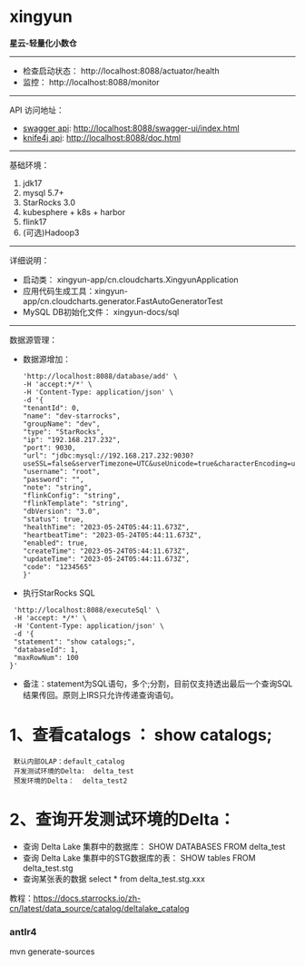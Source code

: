 # xingyun

**星云-轻量化小数仓**

----
- 检查启动状态：
http://localhost:8088/actuator/health
- 监控：
http://localhost:8088/monitor

----

API 访问地址：

- [swagger api](http://localhost:8088/swagger-ui/index.html): [http://localhost:8088/swagger-ui/index.html](http://localhost:8088/swagger-ui/index.html)
- [knife4j api](http://localhost:8088/doc.html): [http://localhost:8088/doc.html](http://localhost:8088/doc.html)

----

基础环境：

1. jdk17
2. mysql 5.7+
3. StarRocks 3.0
4. kubesphere + k8s + harbor
5. flink17
6. (可选)Hadoop3

----
详细说明：

- 启动类： xingyun-app/cn.cloudcharts.XingyunApplication
- 应用代码生成工具：xingyun-app/cn.cloudcharts.generator.FastAutoGeneratorTest
- MySQL DB初始化文件： xingyun-docs/sql

----
数据源管理：

- 数据源增加：

  ```` curl -X 'POST' \
  'http://localhost:8088/database/add' \
  -H 'accept:*/*' \
  -H 'Content-Type: application/json' \
  -d '{
  "tenantId": 0,
  "name": "dev-starrocks",
  "groupName": "dev",
  "type": "StarRocks",
  "ip": "192.168.217.232",
  "port": 9030,
  "url": "jdbc:mysql://192.168.217.232:9030?useSSL=false&serverTimezone=UTC&useUnicode=true&characterEncoding=utf8&allowMultiQueries=true",
  "username": "root",
  "password": "",
  "note": "string",
  "flinkConfig": "string",
  "flinkTemplate": "string",
  "dbVersion": "3.0",
  "status": true,
  "healthTime": "2023-05-24T05:44:11.673Z",
  "heartbeatTime": "2023-05-24T05:44:11.673Z",
  "enabled": true,
  "createTime": "2023-05-24T05:44:11.673Z",
  "updateTime": "2023-05-24T05:44:11.673Z",
  "code": "1234565"
  }' 
  
- 执行StarRocks SQL
 ````curl -X 'POST' \
  'http://localhost:8088/executeSql' \
  -H 'accept: */*' \
  -H 'Content-Type: application/json' \
  -d '{
  "statement": "show catalogs;",
  "databaseId": 1,
  "maxRowNum": 100
}'
````

- 备注：statement为SQL语句，多个;分割，目前仅支持透出最后一个查询SQL结果传回。原则上IRS只允许传递查询语句。

# 1、查看catalogs ： show catalogs;
     默认内部OLAP：default_catalog
     开发测试环境的Delta:  delta_test
     预发环境的Delta：  delta_test2

# 2、查询开发测试环境的Delta：
 - 查询 Delta Lake 集群中的数据库：
   SHOW DATABASES FROM delta_test
- 查询 Delta Lake 集群中的STG数据库的表： 
   SHOW tables FROM delta_test.stg
- 查询某张表的数据
   select * from delta_test.stg.xxx


教程：https://docs.starrocks.io/zh-cn/latest/data_source/catalog/deltalake_catalog



### antlr4 
mvn generate-sources




